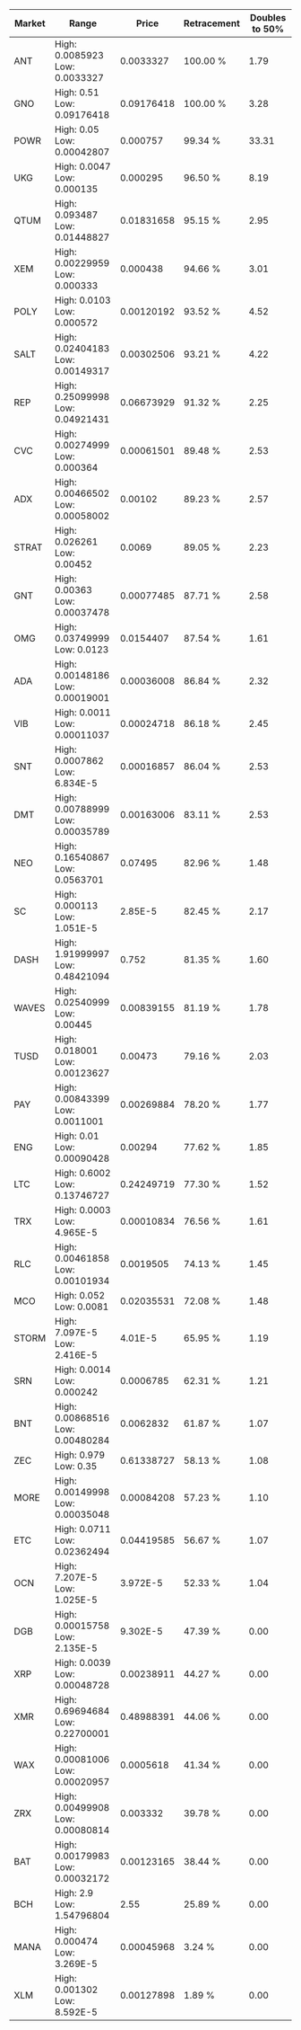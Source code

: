 | Market | Range | Price| Retracement | Doubles to 50% |
| --- | --- | --- | --- | --- |
| ANT | High: 0.0085923<br />Low: 0.0033327 | 0.0033327 | 100.00 % | 1.79 |
| GNO | High: 0.51<br />Low: 0.09176418 | 0.09176418 | 100.00 % | 3.28 |
| POWR | High: 0.05<br />Low: 0.00042807 | 0.000757 | 99.34 % | 33.31 |
| UKG | High: 0.0047<br />Low: 0.000135 | 0.000295 | 96.50 % | 8.19 |
| QTUM | High: 0.093487<br />Low: 0.01448827 | 0.01831658 | 95.15 % | 2.95 |
| XEM | High: 0.00229959<br />Low: 0.000333 | 0.000438 | 94.66 % | 3.01 |
| POLY | High: 0.0103<br />Low: 0.000572 | 0.00120192 | 93.52 % | 4.52 |
| SALT | High: 0.02404183<br />Low: 0.00149317 | 0.00302506 | 93.21 % | 4.22 |
| REP | High: 0.25099998<br />Low: 0.04921431 | 0.06673929 | 91.32 % | 2.25 |
| CVC | High: 0.00274999<br />Low: 0.000364 | 0.00061501 | 89.48 % | 2.53 |
| ADX | High: 0.00466502<br />Low: 0.00058002 | 0.00102 | 89.23 % | 2.57 |
| STRAT | High: 0.026261<br />Low: 0.00452 | 0.0069 | 89.05 % | 2.23 |
| GNT | High: 0.00363<br />Low: 0.00037478 | 0.00077485 | 87.71 % | 2.58 |
| OMG | High: 0.03749999<br />Low: 0.0123 | 0.0154407 | 87.54 % | 1.61 |
| ADA | High: 0.00148186<br />Low: 0.00019001 | 0.00036008 | 86.84 % | 2.32 |
| VIB | High: 0.0011<br />Low: 0.00011037 | 0.00024718 | 86.18 % | 2.45 |
| SNT | High: 0.0007862<br />Low: 6.834E-5 | 0.00016857 | 86.04 % | 2.53 |
| DMT | High: 0.00788999<br />Low: 0.00035789 | 0.00163006 | 83.11 % | 2.53 |
| NEO | High: 0.16540867<br />Low: 0.0563701 | 0.07495 | 82.96 % | 1.48 |
| SC | High: 0.000113<br />Low: 1.051E-5 | 2.85E-5 | 82.45 % | 2.17 |
| DASH | High: 1.91999997<br />Low: 0.48421094 | 0.752 | 81.35 % | 1.60 |
| WAVES | High: 0.02540999<br />Low: 0.00445 | 0.00839155 | 81.19 % | 1.78 |
| TUSD | High: 0.018001<br />Low: 0.00123627 | 0.00473 | 79.16 % | 2.03 |
| PAY | High: 0.00843399<br />Low: 0.0011001 | 0.00269884 | 78.20 % | 1.77 |
| ENG | High: 0.01<br />Low: 0.00090428 | 0.00294 | 77.62 % | 1.85 |
| LTC | High: 0.6002<br />Low: 0.13746727 | 0.24249719 | 77.30 % | 1.52 |
| TRX | High: 0.0003<br />Low: 4.965E-5 | 0.00010834 | 76.56 % | 1.61 |
| RLC | High: 0.00461858<br />Low: 0.00101934 | 0.0019505 | 74.13 % | 1.45 |
| MCO | High: 0.052<br />Low: 0.0081 | 0.02035531 | 72.08 % | 1.48 |
| STORM | High: 7.097E-5<br />Low: 2.416E-5 | 4.01E-5 | 65.95 % | 1.19 |
| SRN | High: 0.0014<br />Low: 0.000242 | 0.0006785 | 62.31 % | 1.21 |
| BNT | High: 0.00868516<br />Low: 0.00480284 | 0.0062832 | 61.87 % | 1.07 |
| ZEC | High: 0.979<br />Low: 0.35 | 0.61338727 | 58.13 % | 1.08 |
| MORE | High: 0.00149998<br />Low: 0.00035048 | 0.00084208 | 57.23 % | 1.10 |
| ETC | High: 0.0711<br />Low: 0.02362494 | 0.04419585 | 56.67 % | 1.07 |
| OCN | High: 7.207E-5<br />Low: 1.025E-5 | 3.972E-5 | 52.33 % | 1.04 |
| DGB | High: 0.00015758<br />Low: 2.135E-5 | 9.302E-5 | 47.39 % | 0.00 |
| XRP | High: 0.0039<br />Low: 0.00048728 | 0.00238911 | 44.27 % | 0.00 |
| XMR | High: 0.69694684<br />Low: 0.22700001 | 0.48988391 | 44.06 % | 0.00 |
| WAX | High: 0.00081006<br />Low: 0.00020957 | 0.0005618 | 41.34 % | 0.00 |
| ZRX | High: 0.00499908<br />Low: 0.00080814 | 0.003332 | 39.78 % | 0.00 |
| BAT | High: 0.00179983<br />Low: 0.00032172 | 0.00123165 | 38.44 % | 0.00 |
| BCH | High: 2.9<br />Low: 1.54796804 | 2.55 | 25.89 % | 0.00 |
| MANA | High: 0.000474<br />Low: 3.269E-5 | 0.00045968 | 3.24 % | 0.00 |
| XLM | High: 0.001302<br />Low: 8.592E-5 | 0.00127898 | 1.89 % | 0.00 |
